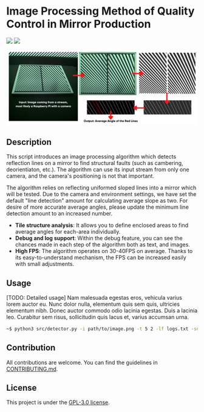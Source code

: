 # Image Processing Method of Quality Control in Mirror Production
![](https://img.shields.io/github/license/electricalgorithm/RectangularObjectDetector?style=flat-square) ![](https://img.shields.io/github/stars/electricalgorithm/RectangularObjectDetector?style=flat-square)

![Algorithm in detail](./assets/algorithm.png)

## Description

This script introduces an image processing algorithm which detects reflection lines on 
a mirror to find structural faults (such as cambering, deorientiaton, etc.). The algorithm
can use its input stream from only one camera, and the camera's positioning is not that important.

The algorithm relies on reflecting uniformed sloped lines into a mirror which will be
tested. Due to the camera and environment settings, we have set the default "line detection"
amount for calculating average slope as two. For desire of more accurate average angles,
please update the minimum line detection amount to an increased number.

* **Tile structure analysis**: It allows you to define enclosed areas to find average
angles for each-area individually.
* **Debug and log support**: Within the debug feature, you can see the chances made in each
step of the algorithm both as text, and images.
* **High FPS**: The algorithm operates on 30-40FPS on average. Thanks to its easy-to-understand
mechanism, the FPS can be increased easily with small adjustments. 

## Usage


[TODO: Detailed usage]
Nam malesuada egestas eros, vehicula varius lorem auctor eu. Nunc dolor nulla, elementum 
quis sem quis, ultricies elementum nibh. Donec auctor commodo odio lacinia egestas. Duis
a lacinia leo. Curabitur sem risus, sollicitudin quis lacus et, varius accumsan urna.  
```bash
~$ python3 src/detector.py -i path/to/image.png -t 5 2 -lf logs.txt -sd results/dir/path/
```

## Contribution
All contributions are welcome. You can find the guidelines in [CONTRIBUTING.md](./CONTRIBUTING.md).

## License
This project is under the [GPL-3.0 license](./LICENSE).
